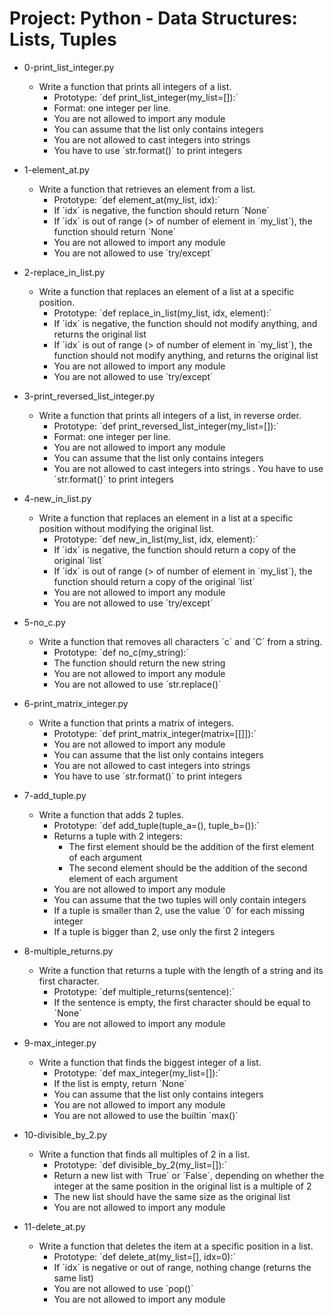 # Project: Python - Data Structures: Lists, Tuples

*   0-print_list_integer.py
    - Write a function that prints all integers of a list.
      - Prototype: ´def print_list_integer(my_list=[]):´
      - Format: one integer per line.
      - You are not allowed to import any module
      - You can assume that the list only contains integers
      - You are not allowed to cast integers into strings
      - You have to use ´str.format()´ to print integers

*   1-element_at.py
    - Write a function that retrieves an element from a list.
      - Prototype: ´def element_at(my_list, idx):´
      - If ´idx´ is negative, the function should return ´None´
      - If ´idx´ is out of range (> of number of element in ´my_list´), the function should return ´None´
      - You are not allowed to import any module
      - You are not allowed to use ´try/except´

*   2-replace_in_list.py
    - Write a function that replaces an element of a list at a specific position.
      - Prototype: ´def replace_in_list(my_list, idx, element):´
      - If ´idx´ is negative, the function should not modify anything, and returns the original list
      - If ´idx´ is out of range (> of number of element in ´my_list´), the function should not modify anything, and returns the original list
      - You are not allowed to import any module
      - You are not allowed to use ´try/except´

*   3-print_reversed_list_integer.py
    - Write a function that prints all integers of a list, in reverse order.
      - Prototype: ´def print_reversed_list_integer(my_list=[]):´
      - Format: one integer per line. 
      - You are not allowed to import any module
      - You can assume that the list only contains integers
      - You are not allowed to cast integers into strings
      . You have to use ´str.format()´ to print integers

*   4-new_in_list.py
    - Write a function that replaces an element in a list at a specific position without modifying the original list.
      - Prototype: ´def new_in_list(my_list, idx, element):´
      - If ´idx´ is negative, the function should return a copy of the original ´list´
      - If ´idx´ is out of range (> of number of element in ´my_list´), the function should return a copy of the original ´list´
      - You are not allowed to import any module
      - You are not allowed to use ´try/except´

*   5-no_c.py
    - Write a function that removes all characters ´c´ and ´C´ from a string.
       - Prototype: ´def no_c(my_string):´
       - The function should return the new string
       - You are not allowed to import any module
       - You are not allowed to use ´str.replace()´

*   6-print_matrix_integer.py
    - Write a function that prints a matrix of integers.
      - Prototype: ´def print_matrix_integer(matrix=[[]]):´
      - You are not allowed to import any module
      - You can assume that the list only contains integers
      - You are not allowed to cast integers into strings
      - You have to use ´str.format()´ to print integers

*   7-add_tuple.py
    - Write a function that adds 2 tuples.
      - Prototype: ´def add_tuple(tuple_a=(), tuple_b=()):´
      - Returns a tuple with 2 integers:
        - The first element should be the addition of the first element of each argument
        - The second element should be the addition of the second element of each argument
      - You are not allowed to import any module
      - You can assume that the two tuples will only contain integers
      - If a tuple is smaller than 2, use the value ´0´ for each missing integer
      - If a tuple is bigger than 2, use only the first 2 integers

*   8-multiple_returns.py
    - Write a function that returns a tuple with the length of a string and its first character.
      - Prototype: ´def multiple_returns(sentence):´
      - If the sentence is empty, the first character should be equal to ´None´
      - You are not allowed to import any module

*   9-max_integer.py
    - Write a function that finds the biggest integer of a list.
      - Prototype: ´def max_integer(my_list=[]):´
      - If the list is empty, return ´None´
      - You can assume that the list only contains integers
      - You are not allowed to import any module
      - You are not allowed to use the builtin ´max()´

*   10-divisible_by_2.py
    - Write a function that finds all multiples of 2 in a list.
      - Prototype: ´def divisible_by_2(my_list=[]):´
      - Return a new list with ´True´ or ´False´, depending on whether the integer at the same position in the original list is a multiple of 2
      - The new list should have the same size as the original list
      - You are not allowed to import any module

*   11-delete_at.py
    - Write a function that deletes the item at a specific position in a list.
      - Prototype: ´def delete_at(my_list=[], idx=0):´
      - If ´idx´ is negative or out of range, nothing change (returns the same list)
      - You are not allowed to use ´pop()´
      - You are not allowed to import any module
